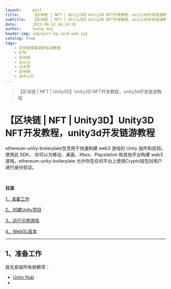 ```yaml
---
layout:     post
title:      【区块链 | NFT | Unity3D】Unity3D NFT开发教程，unity3d开发链游教程
subtitle:   【区块链 | NFT | Unity3D】Unity3D NFT开发教程，unity3d开发链游教程
date:       2022-04-13 16:14:28
author:     Sunny day
header-img: img/post-bg-ios9-web.jpg
catalog: true
tags:
    - 区块链零基础到实战教程
    - ETH
    - 区块链
    - unity
    - 以太坊
    - 区块链
    - 去中心化
---
```


>【区块链 | NFT | Unity3D】Unity3D NFT开发教程，unity3d开发链游教程

# 【区块链 | NFT | Unity3D】Unity3D NFT开发教程，unity3d开发链游教程

ethereum-unity-boilerplate包含用于快速构建 web3 游戏的 Unity 组件和挂钩。使用此 SDK， 你可以为移动、桌面、Xbox、Playstation 和其他平台构建 web3 游戏。ethereum-unity-boilerplate 允许你在任何平台上使用Crypto钱包对用户进行身份验证。 

 

**目录**

[1、准备工作](#1%E3%80%81%E5%87%86%E5%A4%87%E5%B7%A5%E4%BD%9C)

[2、创建Unity项目](#2%E3%80%81%E5%88%9B%E5%BB%BAUnity%E9%A1%B9%E7%9B%AE)

[3、运行示例游戏](#3%E3%80%81%E8%BF%90%E8%A1%8C%E7%A4%BA%E4%BE%8B%E6%B8%B8%E6%88%8F)

[4、WebGL版本](#4%E3%80%81WebGL%E7%89%88%E6%9C%AC)

----

## 1、准备工作

首先安装所有依赖项：

* [Unity Hub](https://unity3d.com/get-unity/download "Unity Hub")
*

